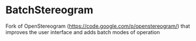 BatchStereogram
===============

Fork of OpenStereogram (https://code.google.com/p/openstereogram/) that improves the user interface and adds batch modes of operation
